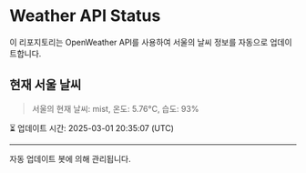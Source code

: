 
# Weather API Status

이 리포지토리는 OpenWeather API를 사용하여 서울의 날씨 정보를 자동으로 업데이트합니다.

## 현재 서울 날씨
> 서울의 현재 날씨: mist, 온도: 5.76°C, 습도: 93%

⏳ 업데이트 시간: 2025-03-01 20:35:07 (UTC)

---
자동 업데이트 봇에 의해 관리됩니다.
